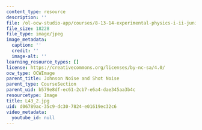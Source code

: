 ```yaml
---
content_type: resource
description: ''
file: /ol-ocw-studio-app/courses/8-13-14-experimental-physics-i-ii-junior-lab-fall-2016-spring-2017/d06789ac35c9dc307824e01619ec32c6_L43_2.jpg
file_size: 18228
file_type: image/jpeg
image_metadata:
  caption: ''
  credit: ''
  image-alt: ''
learning_resource_types: []
license: https://creativecommons.org/licenses/by-nc-sa/4.0/
ocw_type: OCWImage
parent_title: Johnson Noise and Shot Noise
parent_type: CourseSection
parent_uid: b579e8df-ec61-2cb7-e6a4-dae345aa3b4c
resourcetype: Image
title: L43_2.jpg
uid: d06789ac-35c9-dc30-7824-e01619ec32c6
video_metadata:
  youtube_id: null
---
```


